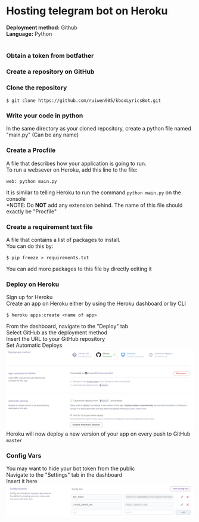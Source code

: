 # Hosting telegram bot on Heroku 
**Deployment method:** Github <br>
**Language:** Python
<br><br>

### Obtain a token from botfather

### Create a repository on GitHub

### Clone the repository
```
$ git clone https://github.com/ruiwen905/kboxLyricsBot.git
```

### Write your code in python <br>
In the same directory as your cloned repository, create a python file named "main.py" (Can be any name)

### Create a Procfile
A file that describes how your application is going to run. <br>
To run a websever on Heroku, add this line to the file:
```
web: python main.py
```
It is similar to telling Heroku to run the command ```python main.py``` on the console <br>
*NOTE: Do **NOT** add any extension behind. The name of this file should exactly be "Procfile"

### Create a requirement text file
A file that contains a list of packages to install. <br>
You can do this by:
```
$ pip freeze > requirements.txt
```
You can add more packages to this file by directly editing it

### Deploy on Heroku
Sign up for Heroku <br>
Create an app on Heroku either by using the Heroku dashboard or by CLI
```
$ heroku apps:create <name of app>
```
From the dashboard, navigate to the "Deploy" tab <br>
Select GitHub as the deployment method <br>
Insert the URL to your GitHub repository <br>
Set Automatic Deploys <br>
<img src="images\deployment_github.png"><br>
Heroku will now deploy a new version of your app on every push to GitHub ```master```

### Config Vars
You may want to hide your bot token from the public <br>
Navigate to the "Settings" tab in the dashboard <br>
Insert it here <br>
<img src="images\config_vars.png"><br>
